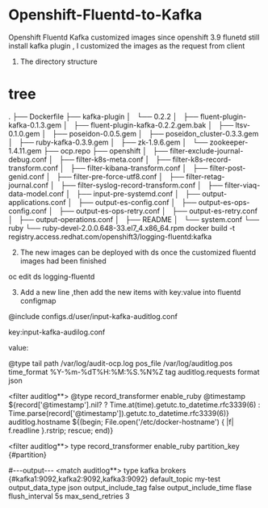 # Openshift-Fluentd-to-Kafka
Openshift Fluentd Kafka customized images 
since openshift 3.9 flunetd still install kafka plugin , I customized the images as the request from client
1. The directory structure 
# tree
.
├── Dockerfile
├── kafka-plugin
│   └── 0.2.2
│       ├── fluent-plugin-kafka-0.1.3.gem
│       ├── fluent-plugin-kafka-0.2.2.gem.bak
│       ├── ltsv-0.1.0.gem
│       ├── poseidon-0.0.5.gem
│       ├── poseidon_cluster-0.3.3.gem
│       ├── ruby-kafka-0.3.9.gem
│       ├── zk-1.9.6.gem
│       └── zookeeper-1.4.11.gem
├── ocp.repo
├── openshift
│   ├── filter-exclude-journal-debug.conf
│   ├── filter-k8s-meta.conf
│   ├── filter-k8s-record-transform.conf
│   ├── filter-kibana-transform.conf
│   ├── filter-post-genid.conf
│   ├── filter-pre-force-utf8.conf
│   ├── filter-retag-journal.conf
│   ├── filter-syslog-record-transform.conf
│   ├── filter-viaq-data-model.conf
│   ├── input-pre-systemd.conf
│   ├── output-applications.conf
│   ├── output-es-config.conf
│   ├── output-es-ops-config.conf
│   ├── output-es-ops-retry.conf
│   ├── output-es-retry.conf
│   ├── output-operations.conf
│   ├── README
│   └── system.conf
└── ruby
    └── ruby-devel-2.0.0.648-33.el7_4.x86_64.rpm
docker build -t registry.access.redhat.com/openshift3/logging-fluentd:kafka

2. The new images can be deployed with ds once the customized fluentd images had been finished

oc  edit ds logging-fluentd  

3. Add a new line ,then add the  new items with key:value into fluentd configmap

@include configs.d/user/input-kafka-auditlog.conf


key:input-kafka-audilog.conf

value:

<source>
  @type tail
  path /var/log/audit-ocp.log
  pos_file /var/log/auditlog.pos
  time_format %Y-%m-%dT%H:%M:%S.%N%Z
  tag auditlog.requests
  format json
</source>

<filter auditlog**>
  @type record_transformer
  enable_ruby
  <record>
    @timestamp ${record['@timestamp'].nil? ? Time.at(time).getutc.to_datetime.rfc3339(6) : Time.parse(record['@timestamp']).getutc.to_datetime.rfc3339(6)}
    auditlog.hostname ${(begin; File.open('/etc/docker-hostname') { |f| f.readline }.rstrip; rescue; end)}
  </record>
</filter>

  <filter  auditlog**>
  type record_transformer
  enable_ruby
  <record>
     partition_key      {#partition}
  </record>
</filter>

#---output---
<match auditlog**>
   type kafka
   brokers  {#kafka1:9092,kafka2:9092,kafka3:9092}
   default_topic  my-test
   output_data_type json
   output_include_tag  false
   output_include_time flase
   <buffer topic>
    flush_interval 5s
  </buffer>
   max_send_retries   3         
</match>

